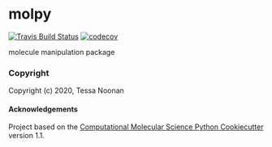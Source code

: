 molpy
==============================
[//]: # (Badges)
[![Travis Build Status](https://travis-ci.com/REPLACE_WITH_OWNER_ACCOUNT/molpy.svg?branch=master)](https://travis-ci.com/REPLACE_WITH_OWNER_ACCOUNT/molpy)
[![codecov](https://codecov.io/gh/REPLACE_WITH_OWNER_ACCOUNT/molpy/branch/master/graph/badge.svg)](https://codecov.io/gh/REPLACE_WITH_OWNER_ACCOUNT/molpy/branch/master)

molecule manipulation package

### Copyright

Copyright (c) 2020, Tessa Noonan


#### Acknowledgements
 
Project based on the 
[Computational Molecular Science Python Cookiecutter](https://github.com/molssi/cookiecutter-cms) version 1.1.
